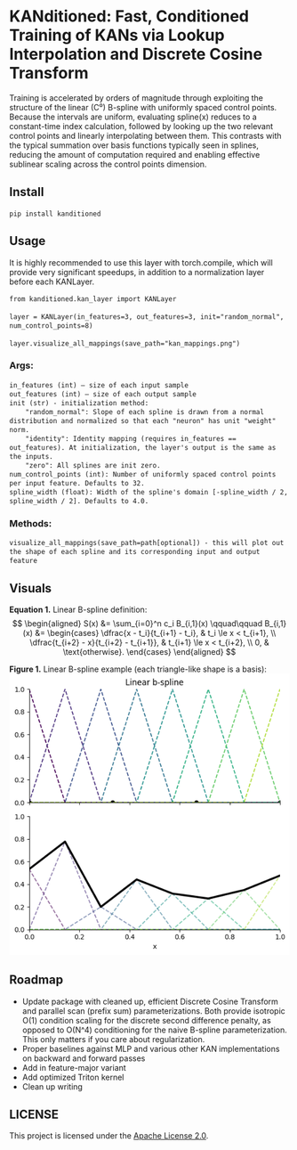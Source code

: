 # KANditioned: Fast, Conditioned Training of KANs via Lookup Interpolation and Discrete Cosine Transform

Training is accelerated by orders of magnitude through exploiting the structure of the linear (C⁰) B-spline with uniformly spaced control points. Because the intervals are uniform, evaluating spline(x) reduces to a constant-time index calculation, followed by looking up the two relevant control points and linearly interpolating between them. This contrasts with the typical summation over basis functions typically seen in splines, reducing the amount of computation required and enabling effective sublinear scaling across the control points dimension.

## Install

```
pip install kanditioned
```

## Usage
It is highly recommended to use this layer with torch.compile, which will provide very significant speedups, in addition to a normalization layer before each KANLayer.

```
from kanditioned.kan_layer import KANLayer

layer = KANLayer(in_features=3, out_features=3, init="random_normal", num_control_points=8)

layer.visualize_all_mappings(save_path="kan_mappings.png")
```

### Args:

    in_features (int) – size of each input sample
    out_features (int) – size of each output sample
    init (str) - initialization method:
        "random_normal": Slope of each spline is drawn from a normal distribution and normalized so that each "neuron" has unit "weight" norm.
        "identity": Identity mapping (requires in_features == out_features). At initialization, the layer's output is the same as the inputs.
        "zero": All splines are init zero.
    num_control_points (int): Number of uniformly spaced control points per input feature. Defaults to 32.
    spline_width (float): Width of the spline's domain [-spline_width / 2, spline_width / 2]. Defaults to 4.0.

### Methods:

    visualize_all_mappings(save_path=path[optional]) - this will plot out the shape of each spline and its corresponding input and output feature

## Visuals

**Equation 1.** Linear B-spline definition:
$$
\begin{aligned}
S(x) &= \sum_{i=0}^n c_i B_{i,1}(x) 
\qquad\qquad
B_{i,1}(x) &=
\begin{cases}
\dfrac{x - t_i}{t_{i+1} - t_i}, & t_i \le x < t_{i+1}, \\
\dfrac{t_{i+2} - x}{t_{i+2} - t_{i+1}}, & t_{i+1} \le x < t_{i+2}, \\
0, & \text{otherwise}.
\end{cases}
\end{aligned}
$$

**Figure 1.** Linear B-spline example (each triangle-like shape is a basis):
![Linear B-spline example](https://raw.githubusercontent.com/cats-marin/KANditioned/main/image-1.png)

## Roadmap
- Update package with cleaned up, efficient Discrete Cosine Transform and parallel scan (prefix sum) parameterizations. Both provide isotropic O(1) condition scaling for the discrete second difference penalty, as opposed to O(N^4) conditioning for the naive B-spline parameterization. This only matters if you care about regularization.
- Proper baselines against MLP and various other KAN implementations on backward and forward passes
    <!-- - https://github.com/ZiyaoLi/fast-kan -->
    <!-- - https://github.com/Blealtan/efficient-kan -->
    <!-- - https://github.com/1ssb/torchkan -->
    <!-- https://github.com/quiqi/relu_kan -->
    <!-- https://github.com/Jerry-Master/KAN-benchmarking -->
    <!-- https://github.com/KindXiaoming/pykan -->
    <!-- https://github.com/mintisan/awesome-kan -->
- Add in feature-major variant
- Add optimized Triton kernel
- Clean up writing

## LICENSE
This project is licensed under the [Apache License 2.0](https://www.apache.org/licenses/LICENSE-2.0.txt).
